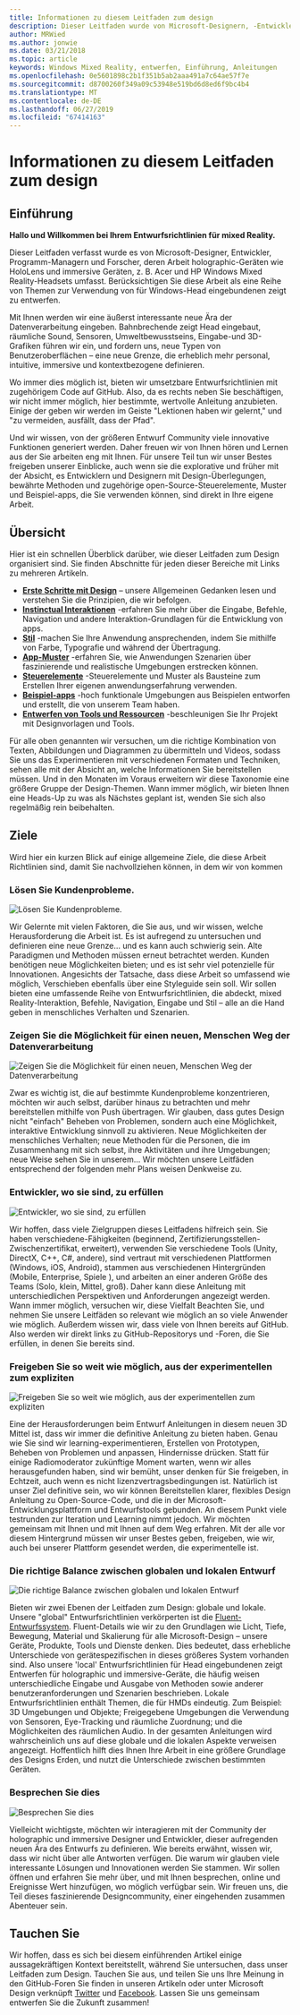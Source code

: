 ```yaml
---
title: Informationen zu diesem Leitfaden zum design
description: Dieser Leitfaden wurde von Microsoft-Designern, -Entwicklern, -Programmmanagern und -Forschern verfasst, deren Arbeit holografische Geräte (wie HoloLens) und immersive Geräte (wie die Windows Mixed Reality-Headsets von Acer und HP) umfasst.
author: MRWied
ms.author: jonwie
ms.date: 03/21/2018
ms.topic: article
keywords: Windows Mixed Reality, entwerfen, Einführung, Anleitungen
ms.openlocfilehash: 0e5601898c2b1f351b5ab2aaa491a7c64ae57f7e
ms.sourcegitcommit: d8700260f349a09c53948e519bd6d8ed6f9bc4b4
ms.translationtype: MT
ms.contentlocale: de-DE
ms.lasthandoff: 06/27/2019
ms.locfileid: "67414163"
---
```

# <a name="about-this-design-guidance"></a>Informationen zu diesem Leitfaden zum design

## <a name="introduction"></a>Einführung

**Hallo und Willkommen bei Ihrem Entwurfsrichtlinien für mixed Reality.**

Dieser Leitfaden verfasst wurde es von Microsoft-Designer, Entwickler, Programm-Managern und Forscher, deren Arbeit holographic-Geräten wie HoloLens und immersive Geräten, z. B. Acer und HP Windows Mixed Reality-Headsets umfasst. Berücksichtigen Sie diese Arbeit als eine Reihe von Themen zur Verwendung von für Windows-Head eingebundenen zeigt zu entwerfen.

Mit Ihnen werden wir eine äußerst interessante neue Ära der Datenverarbeitung eingeben. Bahnbrechende zeigt Head eingebaut, räumliche Sound, Sensoren, Umweltbewusstseins, Eingabe-und 3D-Grafiken führen wir ein, und fordern uns, neue Typen von Benutzeroberflächen – eine neue Grenze, die erheblich mehr personal, intuitive, immersive und kontextbezogene definieren.

Wo immer dies möglich ist, bieten wir umsetzbare Entwurfsrichtlinien mit zugehörigem Code auf GitHub. Also, da es rechts neben Sie beschäftigen, wir nicht immer möglich, hier bestimmte, wertvolle Anleitung anzubieten. Einige der geben wir werden im Geiste "Lektionen haben wir gelernt," und "zu vermeiden, ausfällt, dass der Pfad".

Und wir wissen, von der größeren Entwurf Community viele innovative Funktionen generiert werden. Daher freuen wir von Ihnen hören und Lernen aus der Sie arbeiten eng mit Ihnen. Für unsere Teil tun wir unser Bestes freigeben unserer Einblicke, auch wenn sie die explorative und früher mit der Absicht, es Entwicklern und Designern mit Design-Überlegungen, bewährte Methoden und zugehörige open-Source-Steuerelemente, Muster und Beispiel-apps, die Sie verwenden können, sind direkt in Ihre eigene Arbeit.

## <a name="overview"></a>Übersicht

Hier ist ein schnellen Überblick darüber, wie dieser Leitfaden zum Design organisiert sind. Sie finden Abschnitte für jeden dieser Bereiche mit Links zu mehreren Artikeln.
* **[Erste Schritte mit Design](mixed-reality.md)**  – unsere Allgemeinen Gedanken lesen und verstehen Sie die Prinzipien, die wir befolgen.
* **[Instinctual Interaktionen](interaction-fundamentals.md)**  -erfahren Sie mehr über die Eingabe, Befehle, Navigation und andere Interaktion-Grundlagen für die Entwicklung von apps.
* **[Stil](typography.md)**  -machen Sie Ihre Anwendung ansprechenden, indem Sie mithilfe von Farbe, Typografie und während der Übertragung.
* **[App-Muster](types-of-mixed-reality-apps.md)**  -erfahren Sie, wie Anwendungen Szenarien über faszinierende und realistische Umgebungen erstrecken können.
* **[Steuerelemente](interactable-object.md)**  -Steuerelemente und Muster als Bausteine zum Erstellen Ihrer eigenen anwendungserfahrung verwenden.
* **[Beispiel-apps](design.md#sample-apps)**  -hoch funktionale Umgebungen aus Beispielen entworfen und erstellt, die von unserem Team haben.
* **[Entwerfen von Tools und Ressourcen](design.md#design-tools)**  -beschleunigen Sie Ihr Projekt mit Designvorlagen und Tools.

Für alle oben genannten wir versuchen, um die richtige Kombination von Texten, Abbildungen und Diagrammen zu übermitteln und Videos, sodass Sie uns das Experimentieren mit verschiedenen Formaten und Techniken, sehen alle mit der Absicht an, welche Informationen Sie bereitstellen müssen. Und in den Monaten im Voraus erweitern wir diese Taxonomie eine größere Gruppe der Design-Themen. Wann immer möglich, wir bieten Ihnen eine Heads-Up zu was als Nächstes geplant ist, wenden Sie sich also regelmäßig rein beibehalten.

## <a name="objectives"></a>Ziele

Wird hier ein kurzen Blick auf einige allgemeine Ziele, die diese Arbeit Richtlinien sind, damit Sie nachvollziehen können, in dem wir von kommen

### <a name="help-solve-customer-challenges"></a>Lösen Sie Kundenprobleme.

![Lösen Sie Kundenprobleme.](images/500px-fix-a-broken-switch-with-hololens.jpg) <br>

Wir Gelernte mit vielen Faktoren, die Sie aus, und wir wissen, welche Herausforderung die Arbeit ist. Es ist aufregend zu untersuchen und definieren eine neue Grenze... und es kann auch schwierig sein. Alte Paradigmen und Methoden müssen erneut betrachtet werden. Kunden benötigen neue Möglichkeiten bieten; und es ist sehr viel potenzielle für Innovationen. Angesichts der Tatsache, dass diese Arbeit so umfassend wie möglich, Verschieben ebenfalls über eine Styleguide sein soll. Wir sollen bieten eine umfassende Reihe von Entwurfsrichtlinien, die abdeckt, mixed Reality-Interaktion, Befehle, Navigation, Eingabe und Stil – alle an die Hand geben in menschliches Verhalten und Szenarien. 

### <a name="point-the-way-towards-a-new-more-human-way-of-computing"></a>Zeigen Sie die Möglichkeit für einen neuen, Menschen Weg der Datenverarbeitung

![Zeigen Sie die Möglichkeit für einen neuen, Menschen Weg der Datenverarbeitung](images/500px-man-and-women-with-holograph-on-table.png)<br>

Zwar es wichtig ist, die auf bestimmte Kundenprobleme konzentrieren, möchten wir auch selbst, darüber hinaus zu betrachten und mehr bereitstellen mithilfe von Push übertragen. Wir glauben, dass gutes Design nicht "einfach" Beheben von Problemen, sondern auch eine Möglichkeit, interaktive Entwicklung sinnvoll zu aktivieren. Neue Möglichkeiten der menschliches Verhalten; neue Methoden für die Personen, die im Zusammenhang mit sich selbst, ihre Aktivitäten und ihre Umgebungen; neue Weise sehen Sie in unserem... Wir möchten unsere Leitfäden entsprechend der folgenden mehr Plans weisen Denkweise zu. 

### <a name="meet-creators-where-they-are"></a>Entwickler, wo sie sind, zu erfüllen

![Entwickler, wo sie sind, zu erfüllen](images/500px-creators.jpg) <br>

Wir hoffen, dass viele Zielgruppen dieses Leitfadens hilfreich sein. Sie haben verschiedene-Fähigkeiten (beginnend, Zertifizierungsstellen-Zwischenzertifikat, erweitert), verwenden Sie verschiedene Tools (Unity, DirectX, C++, C#, andere), sind vertraut mit verschiedenen Plattformen (Windows, iOS, Android), stammen aus verschiedenen Hintergründen (Mobile, Enterprise, Spiele ), und arbeiten an einer anderen Größe des Teams (Solo, klein, Mittel, groß). Daher kann diese Anleitung mit unterschiedlichen Perspektiven und Anforderungen angezeigt werden. Wann immer möglich, versuchen wir, diese Vielfalt Beachten Sie, und nehmen Sie unsere Leitfäden so relevant wie möglich an so viele Anwender wie möglich. Außerdem wissen wir, dass viele von Ihnen bereits auf GitHub. Also werden wir direkt links zu GitHub-Repositorys und -Foren, die Sie erfüllen, in denen Sie bereits sind. 

### <a name="share-as-much-as-possible-from-experimental-to-explicit"></a>Freigeben Sie so weit wie möglich, aus der experimentellen zum expliziten

![Freigeben Sie so weit wie möglich, aus der experimentellen zum expliziten](images/500px-man-playinggame.jpg) <br>

Eine der Herausforderungen beim Entwurf Anleitungen in diesem neuen 3D Mittel ist, dass wir immer die definitive Anleitung zu bieten haben. Genau wie Sie sind wir learning-experimentieren, Erstellen von Prototypen, Beheben von Problemen und anpassen, Hindernisse drücken. Statt für einige Radiomoderator zukünftige Moment warten, wenn wir alles herausgefunden haben, sind wir bemüht, unser denken für Sie freigeben, in Echtzeit, auch wenn es nicht lizenzvertragsbedingungen ist. Natürlich ist unser Ziel definitive sein, wo wir können Bereitstellen klarer, flexibles Design Anleitung zu Open-Source-Code, und die in der Microsoft-Entwicklungsplattform und Entwurfstools gebunden. An diesem Punkt viele testrunden zur Iteration und Learning nimmt jedoch. Wir möchten gemeinsam mit Ihnen und mit Ihnen auf dem Weg erfahren. Mit der alle vor diesem Hintergrund müssen wir unser Bestes geben, freigeben, wie wir, auch bei unserer Plattform gesendet werden, die experimentelle ist. 

### <a name="the-right-balance-of-global-and-local-design"></a>Die richtige Balance zwischen globalen und lokalen Entwurf

![Die richtige Balance zwischen globalen und lokalen Entwurf](images/500px-fluentdesign.jpg) <br>

Bieten wir zwei Ebenen der Leitfaden zum Design: globale und lokale. Unsere "global" Entwurfsrichtlinien verkörperten ist die [Fluent-Entwurfssystem](http://fluent.microsoft.com). Fluent-Details wie wir zu den Grundlagen wie Licht, Tiefe, Bewegung, Material und Skalierung für alle Microsoft-Design – unsere Geräte, Produkte, Tools und Dienste denken. Dies bedeutet, dass erhebliche Unterschiede von gerätespezifischen in dieses größeres System vorhanden sind. Also unsere 'local' Entwurfsrichtlinien für Head eingebundenen zeigt Entwerfen für holographic und immersive-Geräte, die häufig weisen unterschiedliche Eingabe und Ausgabe von Methoden sowie anderer benutzeranforderungen und Szenarien beschrieben. Lokale Entwurfsrichtlinien enthält Themen, die für HMDs eindeutig. Zum Beispiel: 3D Umgebungen und Objekte; Freigegebene Umgebungen die Verwendung von Sensoren, Eye-Tracking und räumliche Zuordnung; und die Möglichkeiten des räumlichen Audio. In der gesamten Anleitungen wird wahrscheinlich uns auf diese globale und die lokalen Aspekte verweisen angezeigt. Hoffentlich hilft dies Ihnen Ihre Arbeit in eine größere Grundlage des Designs Erden, und nutzt die Unterschiede zwischen bestimmten Geräten.

### <a name="have-a-discussion"></a>Besprechen Sie dies

![Besprechen Sie dies](images/500px-share.jpg) <br>

Vielleicht wichtigste, möchten wir interagieren mit der Community der holographic und immersive Designer und Entwickler, dieser aufregenden neuen Ära des Entwurfs zu definieren. Wie bereits erwähnt, wissen wir, dass wir nicht über alle Antworten verfügen. Die warum wir glauben viele interessante Lösungen und Innovationen werden Sie stammen. Wir sollen öffnen und erfahren Sie mehr über, und mit Ihnen besprechen, online und Ereignisse Wert hinzufügen, wo möglich verfügbar sein. Wir freuen uns, die Teil dieses faszinierende Designcommunity, einer eingehenden zusammen Abenteuer sein. 

## <a name="please-dive-in"></a>Tauchen Sie

Wir hoffen, dass es sich bei diesem einführenden Artikel einige aussagekräftigen Kontext bereitstellt, während Sie untersuchen, dass unser Leitfaden zum Design. Tauchen Sie aus, und teilen Sie uns Ihre Meinung in den GitHub-Foren Sie finden in unseren Artikeln oder unter Microsoft Design verknüpft [Twitter](https://twitter.com/MicrosoftDesign) und [Facebook](https://www.facebook.com/microsoftdesign/). Lassen Sie uns gemeinsam entwerfen Sie die Zukunft zusammen!
